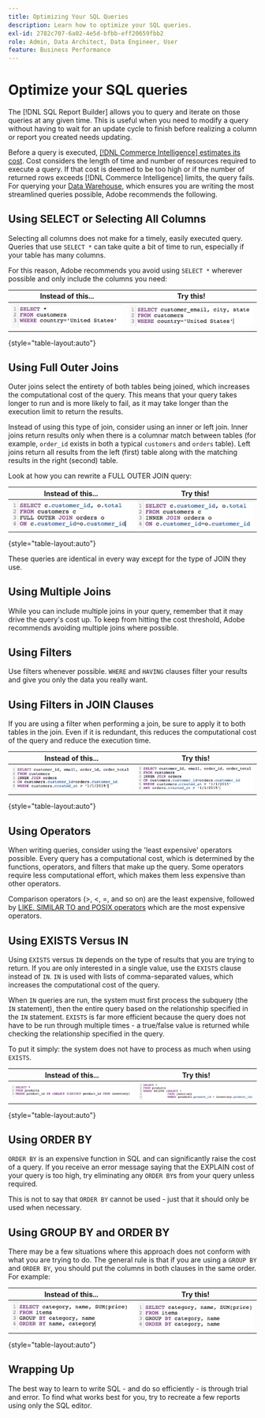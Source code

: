 ```yaml
---
title: Optimizing Your SQL Queries
description: Learn how to optimize your SQL queries.
exl-id: 2782c707-6a02-4e5d-bfbb-eff20659fbb2
role: Admin, Data Architect, Data Engineer, User
feature: Business Performance
---
```

# Optimize your SQL queries

The [!DNL SQL Report Builder] allows you to query and iterate on those queries at any given time. This is useful when you need to modify a query without having to wait for an update cycle to finish before realizing a column or report you created needs updating.

Before a query is executed, [[!DNL Commerce Intelligence] estimates its cost](https://experienceleague.adobe.com/docs/commerce-knowledge-base/kb/troubleshooting/miscellaneous/sql-queries-explain-cost-errors.html). Cost considers the length of time and number of resources required to execute a query. If that cost is deemed to be too high or if the number of returned rows exceeds [!DNL Commerce Intelligence] limits, the query fails. For querying your [Data Warehouse](../data-analyst/data-warehouse-mgr/tour-dwm.md), which ensures you are writing the most streamlined queries possible, Adobe recommends the following.

## Using SELECT or Selecting All Columns

Selecting all columns does not make for a timely, easily executed query. Queries that use `SELECT *` can take quite a bit of time to run, especially if your table has many columns.

For this reason, Adobe recommends you avoid using `SELECT *` wherever possible and only include the columns you need:

| **Instead of this...** | **Try this!** |
|-----|-----|
| ![](../../mbi/assets/Select_all_1.png) | ![](../../mbi/assets/Select_all_2.png) |

{style="table-layout:auto"}

## Using Full Outer Joins

Outer joins select the entirety of both tables being joined, which increases the computational cost of the query. This means that your query takes longer to run and is more likely to fail, as it may take longer than the execution limit to return the results.

Instead of using this type of join, consider using an inner or left join. Inner joins return results only when there is a columnar match between tables (for example, `order_id` exists in both a typical `customers` and `orders` table). Left joins return all results from the left (first) table along with the matching results in the right (second) table.

Look at how you can rewrite a FULL OUTER JOIN query:

| **Instead of this...** | **Try this!** |
|-----|-----|
| ![](../../mbi/assets/Full_Outer_Join_1.png) | ![](../../mbi/assets/Full_Outer_Join_2.png) |

{style="table-layout:auto"}

These queries are identical in every way except for the type of JOIN they use.

## Using Multiple Joins

While you can include multiple joins in your query, remember that it may drive the query's cost up. To keep from hitting the cost threshold, Adobe recommends avoiding multiple joins where possible.

## Using Filters

Use filters whenever possible. `WHERE` and `HAVING` clauses filter your results and give you only the data you really want.

## Using Filters in JOIN Clauses

If you are using a filter when performing a join, be sure to apply it to both tables in the join. Even if it is redundant, this reduces the computational cost of the query and reduce the execution time.

| **Instead of this...** | **Try this!** |
|-----|-----|
| ![](../../mbi/assets/Join_filters_1.png) | ![](../../mbi/assets/Join_filters_2.png) |

{style="table-layout:auto"}

## Using Operators

When writing queries, consider using the 'least expensive' operators possible. Every query has a computational cost, which is determined by the functions, operators, and filters that make up the query. Some operators require less computational effort, which makes them less expensive than other operators.

Comparison operators (>, <, =, and so on) are the least expensive, followed by [LIKE. SIMILAR TO and POSIX operators](https://www.postgresql.org/docs/9.5/functions-matching.html) which are the most expensive operators.

## Using EXISTS Versus IN

Using `EXISTS` versus `IN` depends on the type of results that you are trying to return. If you are only interested in a single value, use the `EXISTS` clause instead of `IN`. `IN` is used with lists of comma-separated values, which increases the computational cost of the query.

When `IN` queries are run, the system must first process the subquery (the `IN` statement), then the entire query based on the relationship specified in the `IN` statement. `EXISTS` is far more efficient because the query does not have to be run through multiple times - a true/false value is returned while checking the relationship specified in the query.

To put it simply: the system does not have to process as much when using `EXISTS`.

| **Instead of this...** | **Try this!** |
|-----|-----|
| ![](../../mbi/assets/Exists_1.png) | ![](../../mbi/assets/Exists_2.png) |

{style="table-layout:auto"}

## Using ORDER BY

`ORDER BY` is an expensive function in SQL and can significantly raise the cost of a query. If you receive an error message saying that the EXPLAIN cost of your query is too high, try eliminating any `ORDER BY`s from your query unless required.

This is not to say that `ORDER BY` cannot be used - just that it should only be used when necessary.

## Using GROUP BY and ORDER BY

There may be a few situations where this approach does not conform with what you are trying to do. The general rule is that if you are using a `GROUP BY` and `ORDER BY`, you should put the columns in both clauses in the same order. For example:

| **Instead of this...** | **Try this!** |
|-----|-----|
| ![](../../mbi/assets/Group_by_2.png) | ![](../../mbi/assets/Group_by_1.png) |

{style="table-layout:auto"}

## Wrapping Up

The best way to learn to write SQL - and do so efficiently - is through trial and error. To find what works best for you, try to recreate a few reports using only the SQL editor.
